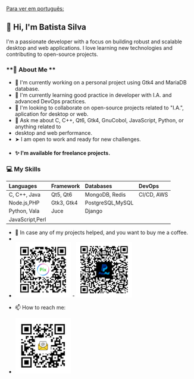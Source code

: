 [Para ver em português:](https://github.com/batistasilva/README.pt.md)

## **👋 Hi, I'm Batista Silva** 

I'm a passionate developer with a focus on building robust and scalable desktop and web applications. I love learning new technologies and contributing to open-source projects.

### **🚀 About Me **

* 🔭 I'm currently working on a personal project using Gtk4 and MariaDB database.  
* 🌱 I'm currently learning good practice in developer with I.A. and advanced DevOps practices.  
* 👯 I'm looking to collaborate on open-source projects related to "I.A.", aplication for desktop or web.  
* 💬 Ask me about C, C++, Qt6, Gtk4, GnuCobol, JavaScript, Python, or anything related to 
* desktop and web performance. 
* ➤ I am open to work and ready for new challenges.
*  ####    ✨ I'm available for freelance projects. 


### **💻 My Skills**

| Languages        | Framework    | Databases       | DevOps    |
| :--------------- | :------------| :-------------- | :---------|
| C, C++, Java     | Qt5, Qt6     | MongoDB, Redis  |CI/CD, AWS |
| Node.js,PHP      | Gtk3, Gtk4   | PostgreSQL,MySQL|           |
| Python, Vala     | Juce         | Django          |           |
| JavaScript,Perl  |              |                 |           |  

* 👀 In case any of my projects helped, and you want to buy me a coffee.
* 
* ![](img/pix_white.png)    -    ![](img/logo_paypa.png)


<!--  ### **🤝 Connect with Me**-->
* 📫 How to reach me:   

* ![](img/logo_email.png)
     
     
     
     
     
     
     
     
     
     
     
